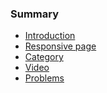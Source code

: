### Summary  
* <a href="README.md">Introduction</a>
* <a href="@media.md">Responsive page</a>
* <a href="category.md">Category</a>
* <a href="video.md">Video</a>
* <a href="prolems.md">Problems</a>